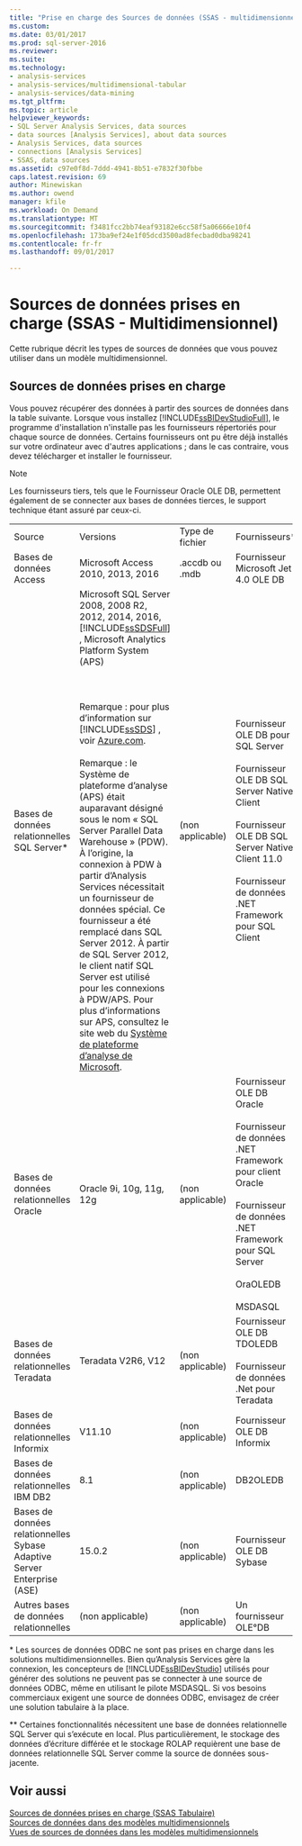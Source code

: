 ```yaml
---
title: "Prise en charge des Sources de données (SSAS - multidimensionnel) | Documents Microsoft"
ms.custom: 
ms.date: 03/01/2017
ms.prod: sql-server-2016
ms.reviewer: 
ms.suite: 
ms.technology:
- analysis-services
- analysis-services/multidimensional-tabular
- analysis-services/data-mining
ms.tgt_pltfrm: 
ms.topic: article
helpviewer_keywords:
- SQL Server Analysis Services, data sources
- data sources [Analysis Services], about data sources
- Analysis Services, data sources
- connections [Analysis Services]
- SSAS, data sources
ms.assetid: c97e0f8d-7ddd-4941-8b51-e7832f30fbbe
caps.latest.revision: 69
author: Minewiskan
ms.author: owend
manager: kfile
ms.workload: On Demand
ms.translationtype: MT
ms.sourcegitcommit: f3481fcc2bb74eaf93182e6cc58f5a06666e10f4
ms.openlocfilehash: 173ba9ef24e1f05dcd3500ad8fecbad0dba98241
ms.contentlocale: fr-fr
ms.lasthandoff: 09/01/2017

---
```

# <a name="supported-data-sources-ssas---multidimensional"></a>Sources de données prises en charge (SSAS - Multidimensionnel)
  Cette rubrique décrit les types de sources de données que vous pouvez utiliser dans un modèle multidimensionnel.  
  
##  <a name="bkmk_supported_ds"></a> Sources de données prises en charge  
 Vous pouvez récupérer des données à partir des sources de données dans la table suivante. Lorsque vous installez [!INCLUDE[ssBIDevStudioFull](../../includes/ssbidevstudiofull-md.md)], le programme d'installation n'installe pas les fournisseurs répertoriés pour chaque source de données. Certains fournisseurs ont pu être déjà installés sur votre ordinateur avec d'autres applications ; dans le cas contraire, vous devez télécharger et installer le fournisseur.  
  
> [!NOTE]  
>  Les fournisseurs tiers, tels que le Fournisseur Oracle OLE DB, permettent également de se connecter aux bases de données tierces, le support technique étant assuré par ceux-ci.  
  
|||||  
|-|-|-|-|  
|Source|Versions|Type de fichier|Fournisseurs*|  
|Bases de données Access|Microsoft Access 2010, 2013, 2016|.accdb ou .mdb|Fournisseur Microsoft Jet 4.0 OLE DB|  
|Bases de données relationnelles SQL Server*|Microsoft SQL Server 2008, 2008 R2, 2012, 2014, 2016, [!INCLUDE[ssSDSFull](../../includes/sssdsfull-md.md)] , Microsoft Analytics Platform System (APS)<br /><br /> <br /><br /> Remarque : pour plus d’information sur [!INCLUDE[ssSDS](../../includes/sssds-md.md)] , voir [Azure.com](http://go.microsoft.com/fwlink/?LinkID=157856).<br /><br /> Remarque : le Système de plateforme d’analyse (APS) était auparavant désigné sous le nom « SQL Server Parallel Data Warehouse » (PDW). À l’origine, la connexion à PDW à partir d’Analysis Services nécessitait un fournisseur de données spécial. Ce fournisseur a été remplacé dans SQL Server 2012. À partir de SQL Server 2012, le client natif SQL Server est utilisé pour les connexions à PDW/APS. Pour plus d’informations sur APS, consultez le site web du [Système de plateforme d’analyse de Microsoft](http://www.microsoft.com/en-us/server-cloud/products/analytics-platform-system/resources.aspx).|(non applicable)|Fournisseur OLE DB pour SQL Server<br /><br /> Fournisseur OLE DB SQL Server Native Client<br /><br /> Fournisseur OLE DB SQL Server Native Client 11.0<br /><br /> Fournisseur de données .NET Framework pour SQL Client|  
|Bases de données relationnelles Oracle|Oracle 9i, 10g, 11g, 12g|(non applicable)|Fournisseur OLE DB Oracle<br /><br /> Fournisseur de données .NET Framework pour client Oracle<br /><br /> Fournisseur de données .NET Framework pour SQL Server<br /><br /> OraOLEDB<br /><br /> MSDASQL|  
|Bases de données relationnelles Teradata|Teradata V2R6, V12|(non applicable)|Fournisseur OLE DB TDOLEDB<br /><br /> Fournisseur de données .Net pour Teradata|  
|Bases de données relationnelles Informix|V11.10|(non applicable)|Fournisseur OLE DB Informix|  
|Bases de données relationnelles IBM DB2|8.1|(non applicable)|DB2OLEDB|  
|Bases de données relationnelles Sybase Adaptive Server Enterprise (ASE)|15.0.2|(non applicable)|Fournisseur OLE DB Sybase|  
|Autres bases de données relationnelles|(non applicable)|(non applicable)|Un fournisseur OLE°DB|  
  
 \* Les sources de données ODBC ne sont pas prises en charge dans les solutions multidimensionnelles. Bien qu’Analysis Services gère la connexion, les concepteurs de [!INCLUDE[ssBIDevStudio](../../includes/ssbidevstudio-md.md)] utilisés pour générer des solutions ne peuvent pas se connecter à une source de données ODBC, même en utilisant le pilote MSDASQL. Si vos besoins commerciaux exigent une source de données ODBC, envisagez de créer une solution tabulaire à la place.  
  
 ** Certaines fonctionnalités nécessitent une base de données relationnelle SQL Server qui s’exécute en local. Plus particulièrement, le stockage des données d’écriture différée et le stockage ROLAP requièrent une base de données relationnelle SQL Server comme la source de données sous-jacente.  
  
## <a name="see-also"></a>Voir aussi  
 [Sources de données prises en charge &#40;SSAS Tabulaire&#41;](../../analysis-services/tabular-models/data-sources-supported-ssas-tabular.md)   
 [Sources de données dans des modèles multidimensionnels](../../analysis-services/multidimensional-models/data-sources-in-multidimensional-models.md)   
 [Vues de sources de données dans les modèles multidimensionnels](../../analysis-services/multidimensional-models/data-source-views-in-multidimensional-models.md)  
  
  

